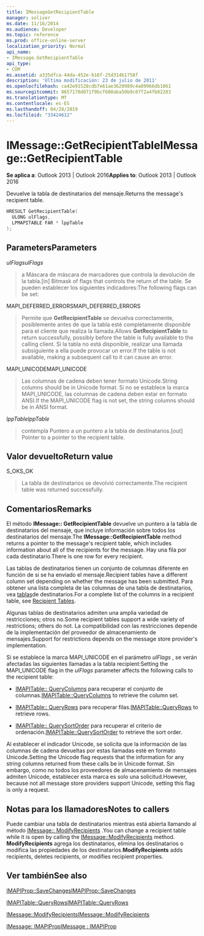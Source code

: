 ```yaml
---
title: IMessageGetRecipientTable
manager: soliver
ms.date: 11/16/2014
ms.audience: Developer
ms.topic: reference
ms.prod: office-online-server
localization_priority: Normal
api_name:
- IMessage.GetRecipientTable
api_type:
- COM
ms.assetid: a335dfca-44da-452e-b16f-25d314b1758f
description: 'Última modificación: 23 de julio de 2011'
ms.openlocfilehash: ca42e91528cdb7e61ae3620989c4a89966db1061
ms.sourcegitcommit: 8657170d071f9bcf680aba50b9c07f2a4fb82283
ms.translationtype: MT
ms.contentlocale: es-ES
ms.lasthandoff: 04/28/2019
ms.locfileid: "33424612"
---
```

# <a name="imessagegetrecipienttable"></a><span data-ttu-id="deec4-103">IMessage::GetRecipientTable</span><span class="sxs-lookup"><span data-stu-id="deec4-103">IMessage::GetRecipientTable</span></span>

  
  
<span data-ttu-id="deec4-104">**Se aplica a**: Outlook 2013 | Outlook 2016</span><span class="sxs-lookup"><span data-stu-id="deec4-104">**Applies to**: Outlook 2013 | Outlook 2016</span></span> 
  
<span data-ttu-id="deec4-105">Devuelve la tabla de destinatarios del mensaje.</span><span class="sxs-lookup"><span data-stu-id="deec4-105">Returns the message's recipient table.</span></span>
  
```cpp
HRESULT GetRecipientTable(
  ULONG ulFlags,
  LPMAPITABLE FAR * lppTable
);
```

## <a name="parameters"></a><span data-ttu-id="deec4-106">Parameters</span><span class="sxs-lookup"><span data-stu-id="deec4-106">Parameters</span></span>

 <span data-ttu-id="deec4-107">_ulFlags_</span><span class="sxs-lookup"><span data-stu-id="deec4-107">_ulFlags_</span></span>
  
> <span data-ttu-id="deec4-108">a Máscara de máscara de marcadores que controla la devolución de la tabla.</span><span class="sxs-lookup"><span data-stu-id="deec4-108">[in] Bitmask of flags that controls the return of the table.</span></span> <span data-ttu-id="deec4-109">Se pueden establecer los siguientes indicadores:</span><span class="sxs-lookup"><span data-stu-id="deec4-109">The following flags can be set:</span></span>
    
<span data-ttu-id="deec4-110">MAPI_DEFERRED_ERRORS</span><span class="sxs-lookup"><span data-stu-id="deec4-110">MAPI_DEFERRED_ERRORS</span></span> 
  
> <span data-ttu-id="deec4-111">Permite que **GetRecipientTable** se devuelva correctamente, posiblemente antes de que la tabla esté completamente disponible para el cliente que realiza la llamada.</span><span class="sxs-lookup"><span data-stu-id="deec4-111">Allows **GetRecipientTable** to return successfully, possibly before the table is fully available to the calling client.</span></span> <span data-ttu-id="deec4-112">Si la tabla no está disponible, realizar una llamada subsiguiente a ella puede provocar un error.</span><span class="sxs-lookup"><span data-stu-id="deec4-112">If the table is not available, making a subsequent call to it can cause an error.</span></span> 
    
<span data-ttu-id="deec4-113">MAPI_UNICODE</span><span class="sxs-lookup"><span data-stu-id="deec4-113">MAPI_UNICODE</span></span> 
  
> <span data-ttu-id="deec4-114">Las columnas de cadena deben tener formato Unicode.</span><span class="sxs-lookup"><span data-stu-id="deec4-114">String columns should be in Unicode format.</span></span> <span data-ttu-id="deec4-115">Si no se establece la marca MAPI_UNICODE, las columnas de cadena deben estar en formato ANSI.</span><span class="sxs-lookup"><span data-stu-id="deec4-115">If the MAPI_UNICODE flag is not set, the string columns should be in ANSI format.</span></span>
    
 <span data-ttu-id="deec4-116">_lppTable_</span><span class="sxs-lookup"><span data-stu-id="deec4-116">_lppTable_</span></span>
  
> <span data-ttu-id="deec4-117">contempla Puntero a un puntero a la tabla de destinatarios.</span><span class="sxs-lookup"><span data-stu-id="deec4-117">[out] Pointer to a pointer to the recipient table.</span></span>
    
## <a name="return-value"></a><span data-ttu-id="deec4-118">Valor devuelto</span><span class="sxs-lookup"><span data-stu-id="deec4-118">Return value</span></span>

<span data-ttu-id="deec4-119">S_OK</span><span class="sxs-lookup"><span data-stu-id="deec4-119">S_OK</span></span> 
  
> <span data-ttu-id="deec4-120">La tabla de destinatarios se devolvió correctamente.</span><span class="sxs-lookup"><span data-stu-id="deec4-120">The recipient table was returned successfully.</span></span>
    
## <a name="remarks"></a><span data-ttu-id="deec4-121">Comentarios</span><span class="sxs-lookup"><span data-stu-id="deec4-121">Remarks</span></span>

<span data-ttu-id="deec4-122">El método **IMessage:: GetRecipientTable** devuelve un puntero a la tabla de destinatarios del mensaje, que incluye información sobre todos los destinatarios del mensaje.</span><span class="sxs-lookup"><span data-stu-id="deec4-122">The **IMessage::GetRecipientTable** method returns a pointer to the message's recipient table, which includes information about all of the recipients for the message.</span></span> <span data-ttu-id="deec4-123">Hay una fila por cada destinatario.</span><span class="sxs-lookup"><span data-stu-id="deec4-123">There is one row for every recipient.</span></span> 
  
<span data-ttu-id="deec4-124">Las tablas de destinatarios tienen un conjunto de columnas diferente en función de si se ha enviado el mensaje.</span><span class="sxs-lookup"><span data-stu-id="deec4-124">Recipient tables have a different column set depending on whether the message has been submitted.</span></span> <span data-ttu-id="deec4-125">Para obtener una lista completa de las columnas de una tabla de destinatarios, vea [tablas](recipient-tables.md)de destinatarios.</span><span class="sxs-lookup"><span data-stu-id="deec4-125">For a complete list of the columns in a recipient table, see [Recipient Tables](recipient-tables.md).</span></span>
  
<span data-ttu-id="deec4-126">Algunas tablas de destinatarios admiten una amplia variedad de restricciones; otros no.</span><span class="sxs-lookup"><span data-stu-id="deec4-126">Some recipient tables support a wide variety of restrictions; others do not.</span></span> <span data-ttu-id="deec4-127">La compatibilidad con las restricciones depende de la implementación del proveedor de almacenamiento de mensajes.</span><span class="sxs-lookup"><span data-stu-id="deec4-127">Support for restrictions depends on the message store provider's implementation.</span></span> 
  
<span data-ttu-id="deec4-128">Si se establece la marca MAPI_UNICODE en el parámetro _ulFlags_ , se verán afectadas las siguientes llamadas a la tabla recipient:</span><span class="sxs-lookup"><span data-stu-id="deec4-128">Setting the MAPI_UNICODE flag in the  _ulFlags_ parameter affects the following calls to the recipient table:</span></span> 
  
- <span data-ttu-id="deec4-129">[IMAPITable:: QueryColumns](imapitable-querycolumns.md) para recuperar el conjunto de columnas.</span><span class="sxs-lookup"><span data-stu-id="deec4-129">[IMAPITable::QueryColumns](imapitable-querycolumns.md) to retrieve the column set.</span></span> 
    
- <span data-ttu-id="deec4-130">[IMAPITable:: QueryRows](imapitable-queryrows.md) para recuperar filas.</span><span class="sxs-lookup"><span data-stu-id="deec4-130">[IMAPITable::QueryRows](imapitable-queryrows.md) to retrieve rows.</span></span> 
    
- <span data-ttu-id="deec4-131">[IMAPITable:: QuerySortOrder](imapitable-querysortorder.md) para recuperar el criterio de ordenación.</span><span class="sxs-lookup"><span data-stu-id="deec4-131">[IMAPITable::QuerySortOrder](imapitable-querysortorder.md) to retrieve the sort order.</span></span> 
    
<span data-ttu-id="deec4-132">Al establecer el indicador Unicode, se solicita que la información de las columnas de cadena devueltas por estas llamadas esté en formato Unicode.</span><span class="sxs-lookup"><span data-stu-id="deec4-132">Setting the Unicode flag requests that the information for any string columns returned from these calls be in Unicode format.</span></span> <span data-ttu-id="deec4-133">Sin embargo, como no todos los proveedores de almacenamiento de mensajes admiten Unicode, establecer esta marca es solo una solicitud.</span><span class="sxs-lookup"><span data-stu-id="deec4-133">However, because not all message store providers support Unicode, setting this flag is only a request.</span></span>
  
## <a name="notes-to-callers"></a><span data-ttu-id="deec4-134">Notas para los llamadores</span><span class="sxs-lookup"><span data-stu-id="deec4-134">Notes to callers</span></span>

<span data-ttu-id="deec4-135">Puede cambiar una tabla de destinatarios mientras está abierta llamando al método [IMessage:: ModifyRecipients](imessage-modifyrecipients.md) .</span><span class="sxs-lookup"><span data-stu-id="deec4-135">You can change a recipient table while it is open by calling the [IMessage::ModifyRecipients](imessage-modifyrecipients.md) method.</span></span> <span data-ttu-id="deec4-136">**ModifyRecipients** agrega los destinatarios, elimina los destinatarios o modifica las propiedades de los destinatarios.</span><span class="sxs-lookup"><span data-stu-id="deec4-136">**ModifyRecipients** adds recipients, deletes recipients, or modifies recipient properties.</span></span> 
  
## <a name="see-also"></a><span data-ttu-id="deec4-137">Ver también</span><span class="sxs-lookup"><span data-stu-id="deec4-137">See also</span></span>



[<span data-ttu-id="deec4-138">IMAPIProp::SaveChanges</span><span class="sxs-lookup"><span data-stu-id="deec4-138">IMAPIProp::SaveChanges</span></span>](imapiprop-savechanges.md)
  
[<span data-ttu-id="deec4-139">IMAPITable::QueryRows</span><span class="sxs-lookup"><span data-stu-id="deec4-139">IMAPITable::QueryRows</span></span>](imapitable-queryrows.md)
  
[<span data-ttu-id="deec4-140">IMessage::ModifyRecipients</span><span class="sxs-lookup"><span data-stu-id="deec4-140">IMessage::ModifyRecipients</span></span>](imessage-modifyrecipients.md)
  
[<span data-ttu-id="deec4-141">IMessage: IMAPIProp</span><span class="sxs-lookup"><span data-stu-id="deec4-141">IMessage : IMAPIProp</span></span>](imessageimapiprop.md)

